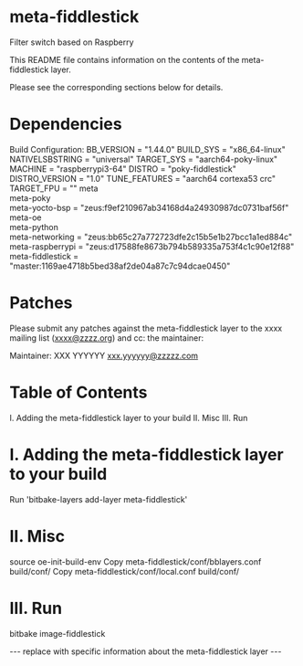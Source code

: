 # meta-fiddlestick
Filter switch based on Raspberry

This README file contains information on the contents of the meta-fiddlestick layer.

Please see the corresponding sections below for details.

Dependencies
============
Build Configuration:
BB_VERSION           = "1.44.0"
BUILD_SYS            = "x86_64-linux"
NATIVELSBSTRING      = "universal"
TARGET_SYS           = "aarch64-poky-linux"
MACHINE              = "raspberrypi3-64"
DISTRO               = "poky-fiddlestick"
DISTRO_VERSION       = "1.0"
TUNE_FEATURES        = "aarch64 cortexa53 crc"
TARGET_FPU           = ""
meta                 
meta-poky            
meta-yocto-bsp       = "zeus:f9ef210967ab34168d4a24930987dc0731baf56f"
meta-oe              
meta-python          
meta-networking      = "zeus:bb65c27a772723dfe2c15b5e1b27bcc1a1ed884c"
meta-raspberrypi     = "zeus:d17588fe8673b794b589335a753f4c1c90e12f88"
meta-fiddlestick     = "master:1169ae4718b5bed38af2de04a87c7c94dcae0450"

Patches
=======

Please submit any patches against the meta-fiddlestick layer to the xxxx mailing list (xxxx@zzzz.org)
and cc: the maintainer:

Maintainer: XXX YYYYYY <xxx.yyyyyy@zzzzz.com>

Table of Contents
=================

  I. Adding the meta-fiddlestick layer to your build
 II. Misc
 III. Run

I. Adding the meta-fiddlestick layer to your build
=================================================

Run 'bitbake-layers add-layer meta-fiddlestick'

II. Misc
========

source oe-init-build-env
Copy meta-fiddlestick/conf/bblayers.conf build/conf/
Copy meta-fiddlestick/conf/local.conf build/conf/


III. Run
========
bitbake image-fiddlestick



--- replace with specific information about the meta-fiddlestick layer ---
